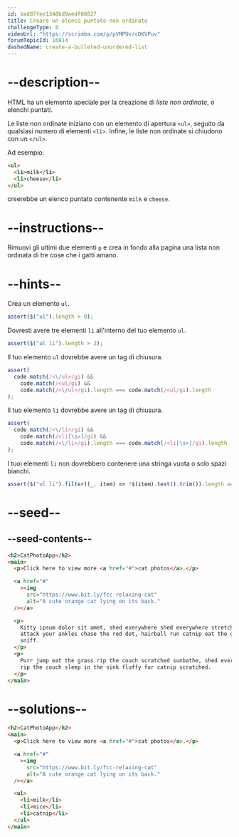 ```yaml
---
id: bad87fee1348bd9aedf08827
title: Creare un elenco puntato non ordinato
challengeType: 0
videoUrl: "https://scrimba.com/p/pVMPUv/cDKVPuv"
forumTopicId: 16814
dashedName: create-a-bulleted-unordered-list
---
```


# --description--

HTML ha un elemento speciale per la creazione di <dfn>liste non ordinate</dfn>, o elenchi puntati.

Le liste non ordinate iniziano con un elemento di apertura `<ul>`, seguito da qualsiasi numero di elementi `<li>`. Infine, le liste non ordinate si chiudono con un `</ul>`.

Ad esempio:

```html
<ul>
  <li>milk</li>
  <li>cheese</li>
</ul>
```

creerebbe un elenco puntato contenente `milk` e `cheese`.

# --instructions--

Rimuovi gli ultimi due elementi `p` e crea in fondo alla pagina una lista non ordinata di tre cose che i gatti amano.

# --hints--

Crea un elemento `ul`.

```js
assert($("ul").length > 0);
```

Dovresti avere tre elementi `li` all'interno del tuo elemento `ul`.

```js
assert($("ul li").length > 2);
```

Il tuo elemento `ul` dovrebbe avere un tag di chiusura.

```js
assert(
  code.match(/<\/ul>/gi) &&
    code.match(/<ul/gi) &&
    code.match(/<\/ul>/gi).length === code.match(/<ul/gi).length
);
```

Il tuo elemento `li` dovrebbe avere un tag di chiusura.

```js
assert(
  code.match(/<\/li>/gi) &&
    code.match(/<li[\s>]/gi) &&
    code.match(/<\/li>/gi).length === code.match(/<li[\s>]/gi).length
);
```

I tuoi elementi `li` non dovrebbero contenere una stringa vuota o solo spazi bianchi.

```js
assert($("ul li").filter((_, item) => !$(item).text().trim()).length === 0);
```

# --seed--

## --seed-contents--

```html
<h2>CatPhotoApp</h2>
<main>
  <p>Click here to view more <a href="#">cat photos</a>.</p>

  <a href="#"
    ><img
      src="https://www.bit.ly/fcc-relaxing-cat"
      alt="A cute orange cat lying on its back."
  /></a>

  <p>
    Kitty ipsum dolor sit amet, shed everywhere shed everywhere stretching
    attack your ankles chase the red dot, hairball run catnip eat the grass
    sniff.
  </p>
  <p>
    Purr jump eat the grass rip the couch scratched sunbathe, shed everywhere
    rip the couch sleep in the sink fluffy fur catnip scratched.
  </p>
</main>
```

# --solutions--

```html
<h2>CatPhotoApp</h2>
<main>
  <p>Click here to view more <a href="#">cat photos</a>.</p>

  <a href="#"
    ><img
      src="https://www.bit.ly/fcc-relaxing-cat"
      alt="A cute orange cat lying on its back."
  /></a>

  <ul>
    <li>milk</li>
    <li>mice</li>
    <li>catnip</li>
  </ul>
</main>
```
